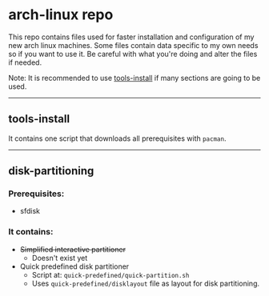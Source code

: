 # arch-linux repo

This repo contains files used for faster installation and configuration of my new arch linux machines.
Some files contain data specific to my own needs so if you want to use it. Be careful with what you're doing and alter the files if needed.

Note: It is recommended to use [tools-install](#tools-install) if many sections are going to be used.

---

## tools-install

It contains one script that downloads all prerequisites with `pacman`.

---

## disk-partitioning

### Prerequisites:

-   sfdisk

### It contains:

-   ~~Simplified interactive partitioner~~
    -   Doesn't exist yet
-   Quick predefined disk partitioner
    -   Script at: `quick-predefined/quick-partition.sh`
    -   Uses `quick-predefined/disklayout` file as layout for disk partitioning.
